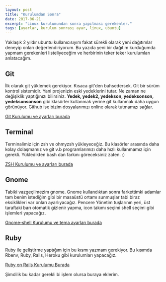 ```yaml
---
layout: post
title: "Kurulumdan Sonra"
date: 2017-06-21
excerpt: "Linux kurulumundan sonra yapılması gerekenler."
tags: [ayarlar, kurulum sonrası ayar, linux, ubuntu]
---
```

Yaklaşık 2 yıldır ubuntu kullanıcısıyım fakat sürekli olarak yeni dağıtımlar deneyip onları değerlendiriyorum. Bu yazıda yeni bir dağıtım kurduğumda yapmam gerekenleri listeliyeceğim ve herbirinin teker teker kurulumları anlatacağım.

Git
---
İlk olarak git yüklemek gerekiyor. Kısaca git'den bahsedersek. Git bir sürüm kontrol sistemidir. Yani projenizin eski yedeklerini tutar. Ne zaman ne değişiklik yaptığınızı bilirsiniz. **Yedek, yedek2, yedekson, yedeksonson, yedeksonsonson** gibi klasörler kullanmak yerine git kullanmak daha uygun görünüyor. Github ise bizim dosyalarımızı online olarak tutmamızı sağlar.

[Git Kurulumu ve ayarları burada](http://alperenbozkurt.net/Git-ve-github-ayarlari/)

Terminal
---
Terminalimiz için zsh ve ohmyzsh yükleyeceğiz. Bu klasörler arasında daha kolay dolaşmamız ve git v.b programlarımızı daha hızlı kullanmamız için gerekli. Yükledikten bash dan farkını göreceksiniz zaten. :)

[ZSH Kurulumu ve ayarları burada](http://alperenbozkurt.net/Zsh-ve-ohmyzsh-kurulumu/)

Gnome
---
Tabiki vazgeçilmezim gnome. Gnome kullandıktan sonra farkettimki adamlar tam benim istediğim gibi bir masaüstü ortamı sunmuşlar tabi biraz eksiklikleri var onları ayarlıyacağız. Pencere Yönetim tuşlarının yeri, üst taraftaki barı otomatik gizlenir yapma, icon takımı seçimi shell seçimi gibi işlemleri yapacağız.

[Gnome-shell Kurulumu ve tema ayarları burada](http://alperenbozkurt.net/Gnome-kurulumu-ve-ayarlari/)

Ruby
---
Ruby ile geliştirme yaptığım için bu kısmı yazmam gerekiyor. Bu kısımda Rbenv, Ruby, Rails, Heroku gibi kurulumları yapacağız.

[Ruby on Rails Kurulumu Burada](http://alperenbozkurt.net/Ruby-ve-rails-kurulumu/)

Şimdilik bu kadar gerekli bi işlem olursa buraya eklerim.
